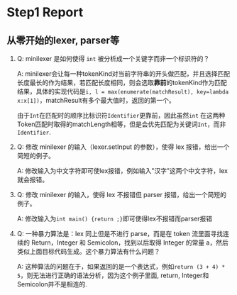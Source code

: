 # Step1 Report

## 从零开始的lexer, parser等

1. Q: minilexer 是如何使得 `int` 被分析成一个关键字而非一个标识符的？

   A: minilexer会让每一种tokenKind对当前字符串的开头做匹配，并且选择匹配长度最长的作为结果，若匹配长度相同，则会选取**靠前**的tokenKind作为匹配结果，具体的实现代码是`i, l = max(enumerate(matchResult), key=lambda x:x[1])`，matchResult有多个最大值时，返回的第一个。

   

   由于`Int`在匹配时的顺序比标识符`Identifier`更靠前，因此虽然`int` 在这两种Token匹配时取得的matchLength相等，但是会优先匹配为关键词`Int`，而非`Identifier`.

   

2. Q: 修改 minilexer 的输入（lexer.setInput 的参数），使得 lex 报错，给出一个简短的例子。

   A: 修改输入为中文字符即可使lex报错，例如输入"汉字"这两个中文字符，lex就会报错。

   

4. Q: 修改 minilexer 的输入，使得 lex 不报错但 parser 报错，给出一个简短的例子。

   A: 修改输入为`int main() {return ;}`即可使得lex不报错而parser报错

   

5. Q: 一种暴力算法是：lex 同上但是不进行 parse，而是在 token 流里面寻找连续的 Return，Integer 和 Semicolon，找到以后取得 Integer 的常量 a，然后类似上面目标代码生成。这个暴力算法有什么问题？

   A: 这种算法的问题在于，如果返回的是一个表达式，例如`return (3 + 4) * 5`，则无法进行正确的语法分析，因为这个例子里面, return, Integer和Semicolon并不是相连的.

